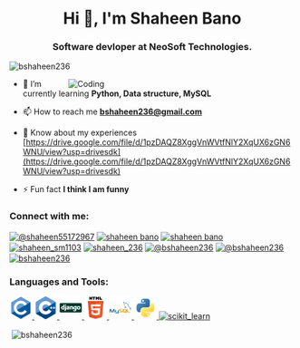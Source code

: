 <h1 align="center">Hi 👋, I'm Shaheen Bano</h1>
<h3 align="center">Software devloper at NeoSoft Technologies.</h3>

<p align="left"> <img src="https://komarev.com/ghpvc/?username=bshaheen236&label=Profile%20views&color=0e75b6&style=flat" alt="bshaheen236" /> </p>
<img align="right" alt="Coding" width="400" src="https://camo.githubusercontent.com/6607041227d81f650340ff070cc2843518acad359b57e5bb054a9fb7127aa041/68747470733a2f2f63646e2e6472696262626c652e636f6d2f75736572732f323634363432332f73637265656e73686f74732f353530373139362f636f6d70757465722e676966">

- 🌱 I’m currently learning **Python, Data structure, MySQL**

- 📫 How to reach me **bshaheen236@gmail.com**

- 📄 Know about my experiences [https://drive.google.com/file/d/1pzDAQZ8XggVnWVtfNlY2XqUX6zGN6WNU/view?usp=drivesdk](https://drive.google.com/file/d/1pzDAQZ8XggVnWVtfNlY2XqUX6zGN6WNU/view?usp=drivesdk)

- ⚡ Fun fact **I think I am funny**

<h3 align="left">Connect with me:</h3>
<p align="left">
<a href="https://twitter.com/@shaheen55172967" target="blank"><img align="center" src="https://raw.githubusercontent.com/rahuldkjain/github-profile-readme-generator/master/src/images/icons/Social/twitter.svg" alt="@shaheen55172967" height="30" width="40" /></a>
<a href="https://linkedin.com/in/shaheen bano" target="blank"><img align="center" src="https://raw.githubusercontent.com/rahuldkjain/github-profile-readme-generator/master/src/images/icons/Social/linked-in-alt.svg" alt="shaheen bano" height="30" width="40" /></a>
<a href="https://fb.com/shaheen bano" target="blank"><img align="center" src="https://raw.githubusercontent.com/rahuldkjain/github-profile-readme-generator/master/src/images/icons/Social/facebook.svg" alt="shaheen bano" height="30" width="40" /></a>
<a href="https://instagram.com/shaheen_sm1103" target="blank"><img align="center" src="https://raw.githubusercontent.com/rahuldkjain/github-profile-readme-generator/master/src/images/icons/Social/instagram.svg" alt="shaheen_sm1103" height="30" width="40" /></a>
<a href="https://www.codechef.com/users/shaheen_236" target="blank"><img align="center" src="https://cdn.jsdelivr.net/npm/simple-icons@3.1.0/icons/codechef.svg" alt="shaheen_236" height="30" width="40" /></a>
<a href="https://www.hackerrank.com/@bshaheen236" target="blank"><img align="center" src="https://raw.githubusercontent.com/rahuldkjain/github-profile-readme-generator/master/src/images/icons/Social/hackerrank.svg" alt="@bshaheen236" height="30" width="40" /></a>
<a href="https://www.hackerearth.com/@bshaheen236" target="blank"><img align="center" src="https://raw.githubusercontent.com/rahuldkjain/github-profile-readme-generator/master/src/images/icons/Social/hackerearth.svg" alt="@bshaheen236" height="30" width="40" /></a>
<a href="https://auth.geeksforgeeks.org/user/bshaheen236" target="blank"><img align="center" src="https://raw.githubusercontent.com/rahuldkjain/github-profile-readme-generator/master/src/images/icons/Social/geeks-for-geeks.svg" alt="bshaheen236" height="30" width="40" /></a>
</p>

<h3 align="left">Languages and Tools:</h3>
<p align="left"> <a href="https://www.cprogramming.com/" target="_blank"> <img src="https://raw.githubusercontent.com/devicons/devicon/master/icons/c/c-original.svg" alt="c" width="40" height="40"/> </a> <a href="https://www.w3schools.com/cpp/" target="_blank"> <img src="https://raw.githubusercontent.com/devicons/devicon/master/icons/cplusplus/cplusplus-original.svg" alt="cplusplus" width="40" height="40"/> </a> <a href="https://www.djangoproject.com/" target="_blank"> <img src="https://raw.githubusercontent.com/devicons/devicon/master/icons/django/django-original.svg" alt="django" width="40" height="40"/> </a> <a href="https://www.w3.org/html/" target="_blank"> <img src="https://raw.githubusercontent.com/devicons/devicon/master/icons/html5/html5-original-wordmark.svg" alt="html5" width="40" height="40"/> </a> <a href="https://www.mysql.com/" target="_blank"> <img src="https://raw.githubusercontent.com/devicons/devicon/master/icons/mysql/mysql-original-wordmark.svg" alt="mysql" width="40" height="40"/> </a> <a href="https://www.python.org" target="_blank"> <img src="https://raw.githubusercontent.com/devicons/devicon/master/icons/python/python-original.svg" alt="python" width="40" height="40"/> </a> <a href="https://scikit-learn.org/" target="_blank"> <img src="https://upload.wikimedia.org/wikipedia/commons/0/05/Scikit_learn_logo_small.svg" alt="scikit_learn" width="40" height="40"/> </a> </p>

<p>&nbsp;<img align="center" src="https://github-readme-stats.vercel.app/api?username=bshaheen236&show_icons=true&locale=en" alt="bshaheen236" /></p>
